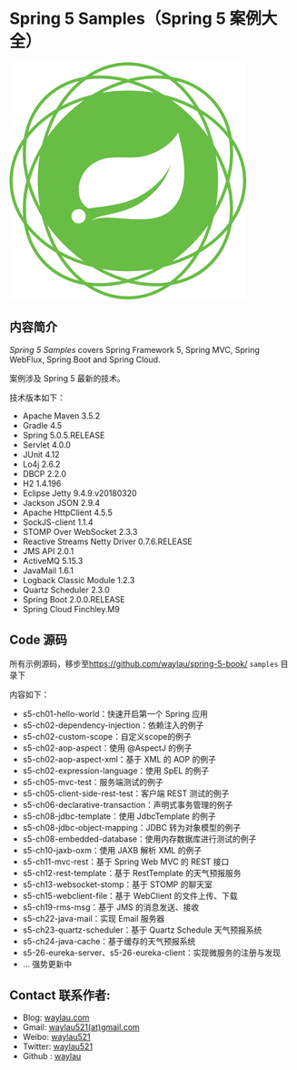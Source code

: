 # Spring 5 Samples（Spring 5 案例大全）

![](images/icon-spring-framework.svg)


## 内容简介

*Spring 5 Samples* covers Spring Framework 5, Spring MVC, Spring WebFlux, Spring Boot and Spring Cloud.

案例涉及 Spring 5 最新的技术。

技术版本如下：

* Apache Maven 3.5.2
* Gradle 4.5
* Spring 5.0.5.RELEASE
* Servlet 4.0.0
* JUnit 4.12
* Lo4j 2.6.2
* DBCP 2.2.0
* H2 1.4.196
* Eclipse Jetty 9.4.9.v20180320
* Jackson JSON 2.9.4
* Apache HttpClient 4.5.5
* SockJS-client 1.1.4
* STOMP Over WebSocket 2.3.3
* Reactive Streams Netty Driver 0.7.6.RELEASE
* JMS API 2.0.1
* ActiveMQ 5.15.3
* JavaMail 1.6.1
* Logback Classic Module 1.2.3
* Quartz Scheduler 2.3.0
* Spring Boot 2.0.0.RELEASE
* Spring Cloud Finchley.M9

## Code 源码

所有示例源码，移步至<https://github.com/waylau/spring-5-book/>  `samples` 目录下
 
内容如下：

* s5-ch01-hello-world：快速开启第一个 Spring 应用
* s5-ch02-dependency-injection：依赖注入的例子
* s5-ch02-custom-scope：自定义scope的例子
* s5-ch02-aop-aspect：使用 @AspectJ 的例子
* s5-ch02-aop-aspect-xml：基于 XML 的 AOP 的例子
* s5-ch02-expression-language：使用 SpEL 的例子
* s5-ch05-mvc-test：服务端测试的例子
* s5-ch05-client-side-rest-test：客户端 REST 测试的例子
* s5-ch06-declarative-transaction：声明式事务管理的例子
* s5-ch08-jdbc-template：使用 JdbcTemplate 的例子
* s5-ch08-jdbc-object-mapping：JDBC 转为对象模型的例子
* s5-ch08-embedded-database：使用内存数据库进行测试的例子
* s5-ch10-jaxb-oxm：使用 JAXB 解析 XML 的例子
* s5-ch11-mvc-rest：基于 Spring Web MVC 的 REST 接口
* s5-ch12-rest-template：基于 RestTemplate 的天气预报服务
* s5-ch13-websocket-stomp：基于 STOMP 的聊天室
* s5-ch15-webclient-file：基于 WebClient 的文件上传、下载
* s5-ch19-rms-msg：基于 JMS 的消息发送、接收
* s5-ch22-java-mail：实现 Email 服务器
* s5-ch23-quartz-scheduler：基于 Quartz Schedule 天气预报系统
* s5-ch24-java-cache：基于缓存的天气预报系统
* s5-26-eureka-server、s5-26-eureka-client：实现微服务的注册与发现
* ... 强势更新中

## Contact 联系作者:

* Blog: [waylau.com](https://waylau.com)
* Gmail: [waylau521(at)gmail.com](mailto:waylau521@gmail.com)
* Weibo: [waylau521](http://weibo.com/waylau521)
* Twitter: [waylau521](https://twitter.com/waylau521)
* Github : [waylau](https://github.com/waylau)
